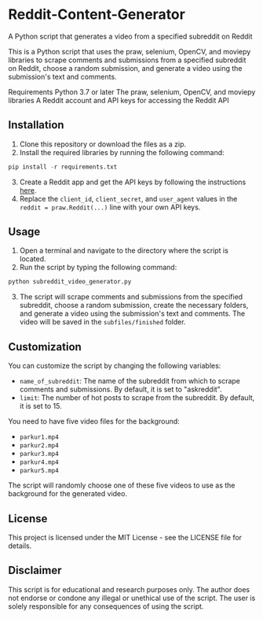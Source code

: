 # Reddit-Content-Generator
A Python script that generates a video from a specified subreddit on Reddit 

This is a Python script that uses the praw, selenium, OpenCV, and moviepy libraries to scrape comments and submissions from a specified subreddit on Reddit, choose a random submission, and generate a video using the submission's text and comments.

Requirements
Python 3.7 or later
The praw, selenium, OpenCV, and moviepy libraries
A Reddit account and API keys for accessing the Reddit API

## Installation

1. Clone this repository or download the files as a zip.
2. Install the required libraries by running the following command:

```python
pip install -r requirements.txt
```
3. Create a Reddit app and get the API keys by following the instructions [here](https://github.com/reddit-archive/reddit/wiki/OAuth2-Quick-Start-Example#first-steps).
4. Replace the `client_id`, `client_secret`, and `user_agent` values in the `reddit = praw.Reddit(...)` line with your own API keys.

## Usage
1. Open a terminal and navigate to the directory where the script is located.
2. Run the script by typing the following command:

```python
python subreddit_video_generator.py
```

3. The script will scrape comments and submissions from the specified subreddit, choose a random submission, create the necessary folders, and generate a video using the submission's text and comments. The video will be saved in the `subfiles/finished` folder.

## Customization
You can customize the script by changing the following variables:

- `name_of_subreddit`: The name of the subreddit from which to scrape comments and submissions. By default, it is set to "askreddit".
- `limit`: The number of hot posts to scrape from the subreddit. By default, it is set to 15.

You need to have five video files for the background:

- `parkur1.mp4`
- `parkur2.mp4`
- `parkur3.mp4`
- `parkur4.mp4`
- `parkur5.mp4`

The script will randomly choose one of these five videos to use as the background for the generated video.

## License
This project is licensed under the MIT License - see the LICENSE file for details.

## Disclaimer
This script is for educational and research purposes only. The author does not endorse or condone any illegal or unethical use of the script. The user is solely responsible for any consequences of using the script.
